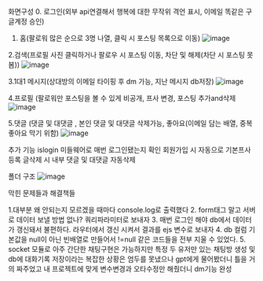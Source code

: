 화면구성 
0. 로그인(외부 api연결해서 행복에 대한 무작위 격언 표시,
          이메일 똑같은 구글계정 승인)
1. 홈(팔로워 많은 순으로 3명 나열, 클릭 시 포스팅 목록으로 이동)
![image](https://github.com/ljw20215223/instagram-nodejs/assets/118512075/9f0ad567-fdb1-434c-9691-0642c4ab19f8)

2.검색(프로필 사진 클릭하거나 팔로우 시 포스팅 이동, 차단 및 해제(차단 시 포스팅 못봄))
![image](https://github.com/ljw20215223/instagram-nodejs/assets/118512075/cae24b0d-0065-4fc4-abf5-6dd02f2717d3)

3.1대1 메시지(상대방의 이메일 타이핑 후 dm 가능, 지난 메시지 db저장)
![image](https://github.com/ljw20215223/instagram-nodejs/assets/118512075/c59f212f-8a44-4ae7-be87-a9f5f620c638)

4.프로필 (팔로워만 포스팅을 볼 수 있게 비공개, 프사 변경, 포스팅 추가and삭제
![image](https://github.com/ljw20215223/instagram-nodejs/assets/118512075/101a003d-e21c-4a70-bfd2-fbe195adaa1e)

5.댓글 (댓글 및 대댓글 , 본인 댓글 및 대댓글 삭제가능, 좋아요(이메일 담는 배열, 중복 좋아요 막기 위함)
![image](https://github.com/ljw20215223/instagram-nodejs/assets/118512075/fb426f95-489b-4d94-acdc-5ae336c0c703)

추가 기능
islogin 미들웨어로 매번 로그인됐는지 확인
회원가입 시 자동으로 기본프사 등록
글삭제 시 내부 댓글 및 대댓글 자동삭제


폴더 구조
![image](https://github.com/ljw20215223/instagram-nodejs/assets/118512075/44801567-f225-451e-999e-1d9b69d00492)


막힌 문제들과 해결책들 

1.대부분 왜 안되는지 모르겠을 때마다 console.log로 출력했다
2. form태그 말고 서버로 데이터 보낼 방법 없나? 쿼리파라미터로 보내자
3. 매번 로그인 해야 db에서 데이터가 갱신돼서 불편하다. 라우터에서 갱신 시켜서 결과를 ejs 변수로 보내자
4. db 컬럼 기본값을 null이 아닌 빈배열로 만들어서 !=null 같은 코드들을 전부 지울 수 있었다.
5. socket 모듈로 아주 간단한 채팅구현은 가능하지만 특정 두 유저만 있는 채팅방 생성 및 db에 대화기록 저장이라는 복잡한 상황은 엄두를 못냈으나 
gpt에게 물어봤더니 틀을 거의 짜주었고 내 프로젝트에 맞게 변수변경과 오타수정만 해줬더니 dm기능 완성
